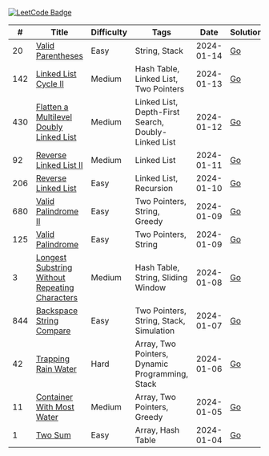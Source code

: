 [![LeetCode Badge](https://img.shields.io/badge/LeetCode-B3B3B3?logo=leetcode&logoColor=black&labelColor=FFA116&style=for-the-badge)](https://leetcode.com/shahzodshafizod/)

| # | Title | Difficulty | Tags | Date | Solutions
| - | ----- | ---------- | ---- | ---- | ---------
| 20 | [Valid Parentheses](https://leetcode.com/problems/valid-parentheses/) | Easy | String, Stack | 2024-01-14 | [Go](stacks/20-valid-parentheses.go)
| 142 | [Linked List Cycle II](https://leetcode.com/problems/linked-list-cycle-ii/) | Medium | Hash Table, Linked List, Two Pointers | 2024-01-13 | [Go](linkedlists/142-linked-list-cycle-ii.go)
| 430 | [Flatten a Multilevel Doubly Linked List](https://leetcode.com/problems/flatten-a-multilevel-doubly-linked-list/) | Medium | Linked List, Depth-First Search, Doubly-Linked List | 2024-01-12 | [Go](linkedlists/430-flatten-a-multilevel-doubly-linked-list.go)
| 92 | [Reverse Linked List II](https://leetcode.com/problems/reverse-linked-list-ii/) | Medium | Linked List | 2024-01-11 | [Go](linkedlists/92-reverse-linked-list-ii.go)
| 206 | [Reverse Linked List](https://leetcode.com/problems/reverse-linked-list/) | Easy | Linked List, Recursion | 2024-01-10 | [Go](linkedlists/206-reverse-linked-list.go)
| 680 | [Valid Palindrome II](https://leetcode.com/problems/valid-palindrome-ii/) | Easy | Two Pointers, String, Greedy | 2024-01-09 | [Go](strings/680-valid-palindrome-ii.go)
| 125 | [Valid Palindrome](https://leetcode.com/problems/valid-palindrome/) | Easy | Two Pointers, String | 2024-01-09 | [Go](strings/125-valid-palindrome.go)
| 3 | [Longest Substring Without Repeating Characters](https://leetcode.com/problems/longest-substring-without-repeating-characters/) | Medium | Hash Table, String, Sliding Window | 2024-01-08 | [Go](strings/3-longest-substring-without-repeating-characters.go)
| 844 | [Backspace String Compare](https://leetcode.com/problems/backspace-string-compare/) | Easy | Two Pointers, String, Stack, Simulation | 2024-01-07 | [Go](strings/844-backspace-string-compare.go)
| 42 | [Trapping Rain Water](https://leetcode.com/problems/trapping-rain-water/) | Hard | Array, Two Pointers, Dynamic Programming, Stack | 2024-01-06 | [Go](arrays/42-trapping-rain-water.go)
| 11 | [Container With Most Water](https://leetcode.com/problems/container-with-most-water/) | Medium | Array, Two Pointers, Greedy | 2024-01-05 | [Go](arrays/11-container-with-most-water.go)
| 1 | [Two Sum](https://leetcode.com/problems/two-sum/) | Easy | Array, Hash Table | 2024-01-04 | [Go](arrays/1-two-sum.go)
